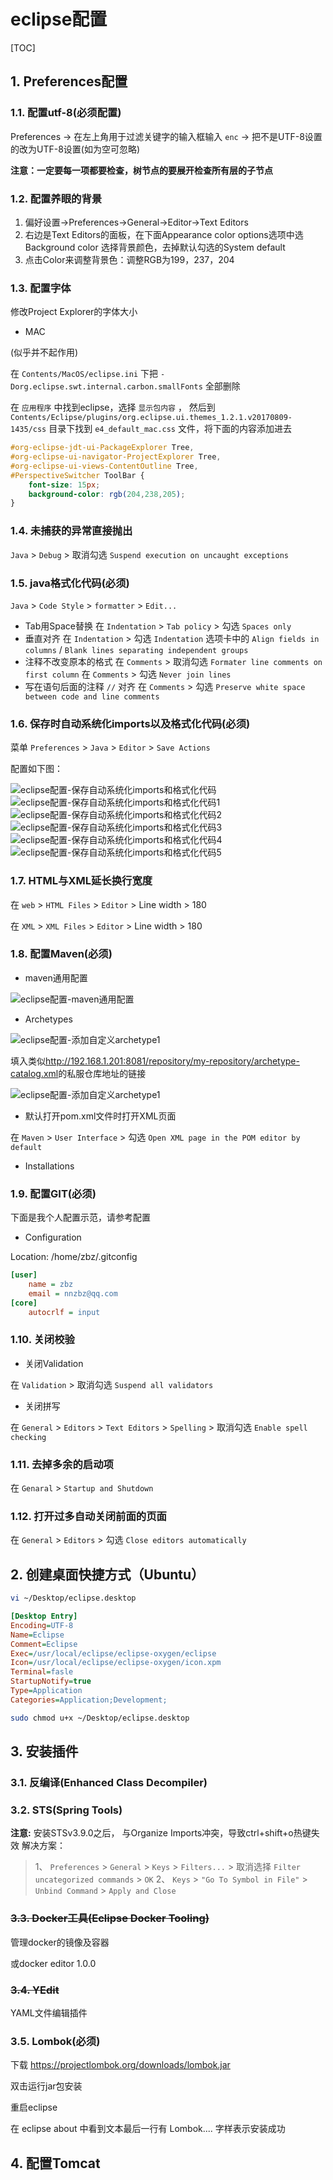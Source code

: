 # eclipse配置

[TOC]

## 1. Preferences配置

### 1.1. 配置utf-8(必须配置)

Preferences -> 在左上角用于过滤关键字的输入框输入 `enc` -> 把不是UTF-8设置的改为UTF-8设置(如为空可忽略)

**注意：一定要每一项都要检查，树节点的要展开检查所有层的子节点**

### 1.2. 配置养眼的背景

1. 偏好设置->Preferences->General->Editor->Text Editors
2. 右边是Text Editors的面板，在下面Appearance color options选项中选Background color 选择背景颜色，去掉默认勾选的System default
3. 点击Color来调整背景色：调整RGB为199，237，204

### 1.3. 配置字体

修改Project Explorer的字体大小

- MAC

(似乎并不起作用)

 在 ```Contents/MacOS/eclipse.ini``` 下把 ```-Dorg.eclipse.swt.internal.carbon.smallFonts``` 全部删除

 在 ```应用程序``` 中找到eclipse，选择 ```显示包内容``` ， 然后到 ```Contents/Eclipse/plugins/org.eclipse.ui.themes_1.2.1.v20170809-1435/css``` 目录下找到 ```e4_default_mac.css``` 文件，将下面的内容添加进去

```css
#org-eclipse-jdt-ui-PackageExplorer Tree,
#org-eclipse-ui-navigator-ProjectExplorer Tree,
#org-eclipse-ui-views-ContentOutline Tree,
#PerspectiveSwitcher ToolBar {
    font-size: 15px; 
    background-color: rgb(204,238,205);
}
```

### 1.4. 未捕获的异常直接抛出

 ```Java``` > ```Debug``` > 取消勾选 ```Suspend execution on uncaught exceptions```

### 1.5. java格式化代码(必须)

 ```Java``` > ```Code Style``` > ```formatter``` > ```Edit...```

- Tab用Space替换
 在 ```Indentation``` > ```Tab policy``` > 勾选 ```Spaces only```
- 垂直对齐
 在 ```Indentation``` > 勾选 ```Indentation``` 选项卡中的 ```Align fields in columns``` / ```Blank lines separating independent groups```
- 注释不改变原本的格式
 在 ```Comments``` > 取消勾选 ```Formater line comments on first column```
 在 ```Comments``` > 勾选 ```Never join lines```
- 写在语句后面的注释 ```//``` 对齐
 在 ```Comments``` > 勾选 ```Preserve white space between code and line comments```

### 1.6. 保存时自动系统化imports以及格式化代码(必须)

菜单 ```Preferences``` > ```Java``` > ```Editor``` > ```Save Actions```

配置如下图：

![eclipse配置-保存自动系统化imports和格式化代码](eclipse配置-保存自动系统化imports和格式化代码.png)
![eclipse配置-保存自动系统化imports和格式化代码1](eclipse配置-保存自动系统化imports和格式化代码1.png)
![eclipse配置-保存自动系统化imports和格式化代码2](eclipse配置-保存自动系统化imports和格式化代码2.png)
![eclipse配置-保存自动系统化imports和格式化代码3](eclipse配置-保存自动系统化imports和格式化代码3.png)
![eclipse配置-保存自动系统化imports和格式化代码4](eclipse配置-保存自动系统化imports和格式化代码4.png)
![eclipse配置-保存自动系统化imports和格式化代码5](eclipse配置-保存自动系统化imports和格式化代码5.png)

### 1.7. HTML与XML延长换行宽度

在 ```web``` > ```HTML Files``` > ```Editor``` > Line width > 180

在 ```XML``` > ```XML Files``` > ```Editor``` > Line width > 180

### 1.8. 配置Maven(必须)

- maven通用配置

![eclipse配置-maven通用配置](eclipse配置-maven通用配置.png)

- Archetypes

![eclipse配置-添加自定义archetype1](eclipse配置-添加自定义archetype1.png)

填入类似<http://192.168.1.201:8081/repository/my-repository/archetype-catalog.xml>的私服仓库地址的链接

![eclipse配置-添加自定义archetype1](eclipse配置-添加自定义archetype2.png)

- 默认打开pom.xml文件时打开XML页面

 在 ```Maven``` > ```User Interface``` > 勾选 ```Open XML page in the POM editor by default```

- Installations

### 1.9. 配置GIT(必须)

下面是我个人配置示范，请参考配置

- Configuration

Location: /home/zbz/.gitconfig

```ini
[user]
    name = zbz
    email = nnzbz@qq.com
[core]
    autocrlf = input
```

### 1.10. 关闭校验

- 关闭Validation

 在 ```Validation``` > 取消勾选 ```Suspend all validators```

- 关闭拼写

 在 ```General``` > ```Editors``` > ```Text Editors``` > ```Spelling``` > 取消勾选 ```Enable spell checking```

### 1.11. 去掉多余的启动项

 在 ```Genaral``` > ```Startup and Shutdown```

### 1.12. 打开过多自动关闭前面的页面

 在 ```General``` > ```Editors``` > 勾选 ```Close editors automatically```

## 2. 创建桌面快捷方式（Ubuntu）

```sh
vi ~/Desktop/eclipse.desktop
```

```ini
[Desktop Entry]
Encoding=UTF-8
Name=Eclipse
Comment=Eclipse
Exec=/usr/local/eclipse/eclipse-oxygen/eclipse
Icon=/usr/local/eclipse/eclipse-oxygen/icon.xpm
Terminal=fasle
StartupNotify=true
Type=Application
Categories=Application;Development;
```

```sh
sudo chmod u+x ~/Desktop/eclipse.desktop
```

## 3. 安装插件

### 3.1. 反编译(Enhanced Class Decompiler)

### 3.2. STS(Spring Tools)

**注意:**
安装STSv3.9.0之后， 与Organize Imports冲突，导致ctrl+shift+o热键失效
解决方案：

> 1、 ```Preferences``` > ```General``` > ```Keys``` > ```Filters...``` > 取消选择 ```Filter uncategorized commands``` > ```OK```
> 2、 ```Keys``` > ```"Go To Symbol in File"``` > ```Unbind Command``` > ```Apply and Close```

### ~~3.3. Docker工具(Eclipse Docker Tooling)~~

管理docker的镜像及容器

或docker editor 1.0.0

### ~~3.4. YEdit~~

YAML文件编辑插件

### 3.5. Lombok(必须)

下载
<https://projectlombok.org/downloads/lombok.jar>

双击运行jar包安装

重启eclipse

在 eclipse about 中看到文本最后一行有 Lombok.... 字样表示安装成功

## 4. 配置Tomcat
